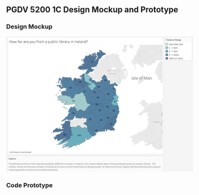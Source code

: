 ## PGDV 5200 1C Design Mockup and Prototype

### Design Mockup
![image](https://github.com/stephaniedang/MSDV-Fall-22-Major-Studio-1/blob/main/1C%20Design%20Mockup%20and%20Prototype/1C_prototype.png)

### Code Prototype

